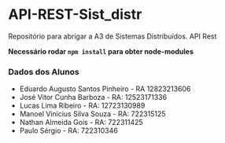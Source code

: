 # API-REST-Sist_distr
Repositório para abrigar a A3 de Sistemas Distribuídos. API Rest

**Necessário rodar ```npm install``` para obter node-modules**


### Dados dos Alunos
- Eduardo Augusto Santos Pinheiro - RA 12823213606
- José Vitor Cunha Barboza - RA: 12523171336
- Lucas Lima Ribeiro - RA: 12723130989
- Manoel Vinicius Silva Souza - RA: 722315125
- Nathan Almeida Gois - RA: 722311425
- Paulo Sérgio - RA: 722310346

